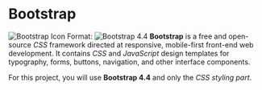 # Bootstrap

![Bootstrap Icon](/images/bootstrap-icon.png)
Format: ![Bootstrap 4.4](url)
**Bootstrap** is a free and open-source *CSS* framework directed at responsive, mobile-first front-end web development. It contains *CSS* and *JavaScript* design templates for typography, forms, buttons, navigation, and other interface components.

For this project, you will use **Bootstrap 4.4** and only the *CSS styling part*.

